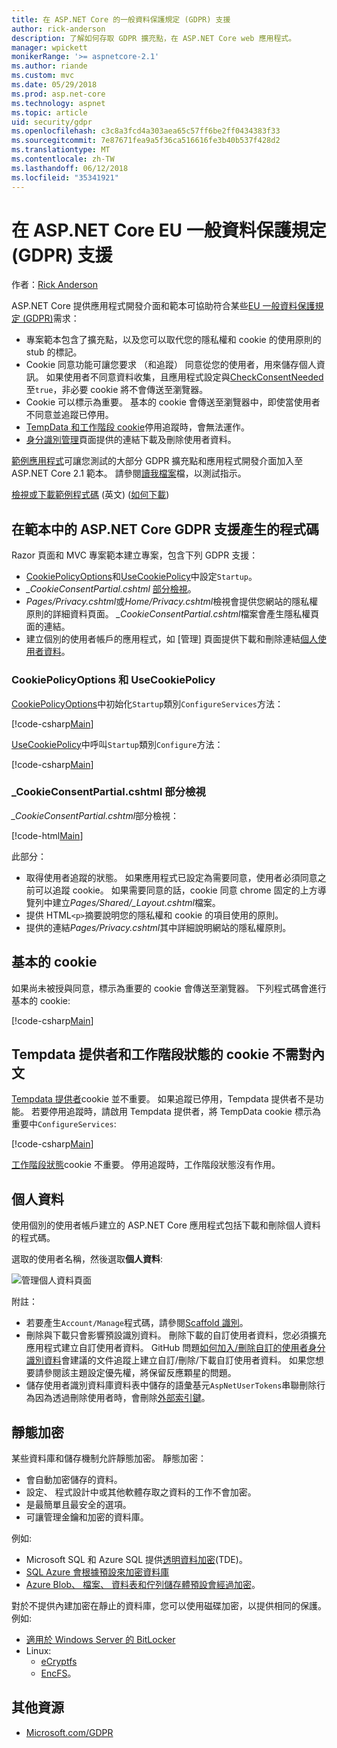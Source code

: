 ```yaml
---
title: 在 ASP.NET Core 的一般資料保護規定 (GDPR) 支援
author: rick-anderson
description: 了解如何存取 GDPR 擴充點，在 ASP.NET Core web 應用程式。
manager: wpickett
monikerRange: '>= aspnetcore-2.1'
ms.author: riande
ms.custom: mvc
ms.date: 05/29/2018
ms.prod: asp.net-core
ms.technology: aspnet
ms.topic: article
uid: security/gdpr
ms.openlocfilehash: c3c8a3fcd4a303aea65c57ff6be2ff0434383f33
ms.sourcegitcommit: 7e87671fea9a5f36ca516616fe3b40b537f428d2
ms.translationtype: MT
ms.contentlocale: zh-TW
ms.lasthandoff: 06/12/2018
ms.locfileid: "35341921"
---
```

# <a name="eu-general-data-protection-regulation-gdpr-support-in-aspnet-core"></a>在 ASP.NET Core EU 一般資料保護規定 (GDPR) 支援

作者：[Rick Anderson](https://twitter.com/RickAndMSFT)

ASP.NET Core 提供應用程式開發介面和範本可協助符合某些[EU 一般資料保護規定 (GDPR)](https://www.eugdpr.org/)需求：

* 專案範本包含了擴充點，以及您可以取代您的隱私權和 cookie 的使用原則的 stub 的標記。
* Cookie 同意功能可讓您要求 （和追蹤） 同意從您的使用者，用來儲存個人資訊。 如果使用者不同意資料收集，且應用程式設定與[CheckConsentNeeded](/dotnet/api/microsoft.aspnetcore.builder.cookiepolicyoptions.checkconsentneeded)至`true`，非必要 cookie 將不會傳送至瀏覽器。
* Cookie 可以標示為重要。 基本的 cookie 會傳送至瀏覽器中，即使當使用者不同意並追蹤已停用。
* [TempData 和工作階段 cookie](#tempdata)停用追蹤時，會無法運作。
* [身分識別管理](#pd)頁面提供的連結下載及刪除使用者資料。

[範例應用程式](https://github.com/aspnet/Docs/tree/live/aspnetcore/security/gdpr/sample)可讓您測試的大部分 GDPR 擴充點和應用程式開發介面加入至 ASP.NET Core 2.1 範本。 請參閱[讀我檔案](https://github.com/aspnet/Docs/tree/live/aspnetcore/security/gdpr/sample)檔，以測試指示。

[檢視或下載範例程式碼](https://github.com/aspnet/Docs/tree/live/aspnetcore/security/gdpr/sample) \(英文\) ([如何下載](xref:tutorials/index#how-to-download-a-sample))

## <a name="aspnet-core-gdpr-support-in-template-generated-code"></a>在範本中的 ASP.NET Core GDPR 支援產生的程式碼

Razor 頁面和 MVC 專案範本建立專案，包含下列 GDPR 支援：

* [CookiePolicyOptions](/dotnet/api/microsoft.aspnetcore.builder.cookiepolicyoptions)和[UseCookiePolicy](/dotnet/api/microsoft.aspnetcore.builder.cookiepolicyappbuilderextensions.usecookiepolicy)中設定`Startup`。
* *_CookieConsentPartial.cshtml* [部分檢視](xref:mvc/views/tag-helpers/builtin-th/partial-tag-helper)。
* *Pages/Privacy.cshtml*或*Home/Privacy.cshtml*檢視會提供您網站的隱私權原則的詳細資料頁面。 *_CookieConsentPartial.cshtml*檔案會產生隱私權頁面的連結。
* 建立個別的使用者帳戶的應用程式，如 [管理] 頁面提供下載和刪除連結[個人使用者資料](#pd)。

### <a name="cookiepolicyoptions-and-usecookiepolicy"></a>CookiePolicyOptions 和 UseCookiePolicy

[CookiePolicyOptions](/dotnet/api/microsoft.aspnetcore.builder.cookiepolicyoptions)中初始化`Startup`類別`ConfigureServices`方法：

[!code-csharp[Main](gdpr/sample/Startup.cs?name=snippet1&highlight=14-20)]

[UseCookiePolicy](/dotnet/api/microsoft.aspnetcore.builder.cookiepolicyappbuilderextensions.usecookiepolicy)中呼叫`Startup`類別`Configure`方法：

[!code-csharp[Main](gdpr/sample/Startup.cs?name=snippet1&highlight=49)]

### <a name="cookieconsentpartialcshtml-partial-view"></a>_CookieConsentPartial.cshtml 部分檢視

*_CookieConsentPartial.cshtml*部分檢視：

[!code-html[Main](gdpr/sample/RP/Pages/Shared/_CookieConsentPartial.cshtml)]

此部分：

* 取得使用者追蹤的狀態。 如果應用程式已設定為需要同意，使用者必須同意之前可以追蹤 cookie。 如果需要同意的話，cookie 同意 chrome 固定的上方導覽列中建立*Pages/Shared/_Layout.cshtml*檔案。
* 提供 HTML`<p>`摘要說明您的隱私權和 cookie 的項目使用的原則。
* 提供的連結*Pages/Privacy.cshtml*其中詳細說明網站的隱私權原則。

## <a name="essential-cookies"></a>基本的 cookie

如果尚未被授與同意，標示為重要的 cookie 會傳送至瀏覽器。 下列程式碼會進行基本的 cookie:

[!code-csharp[Main](gdpr/sample/RP/Pages/Cookie.cshtml.cs?name=snippet1&highlight=5)]

<a name="tempdata"></a>

## <a name="tempdata-provider-and-session-state-cookies-are-not-essential"></a>Tempdata 提供者和工作階段狀態的 cookie 不需對內文

[Tempdata 提供者](xref:fundamentals/app-state#tempdata)cookie 並不重要。 如果追蹤已停用，Tempdata 提供者不是功能。 若要停用追蹤時，請啟用 Tempdata 提供者，將 TempData cookie 標示為重要中`ConfigureServices`:

[!code-csharp[Main](gdpr/sample/RP/Startup.cs?name=snippet1)]

[工作階段狀態](xref:fundamentals/app-state)cookie 不重要。 停用追蹤時，工作階段狀態沒有作用。

<a name="pd"></a>

## <a name="personal-data"></a>個人資料

使用個別的使用者帳戶建立的 ASP.NET Core 應用程式包括下載和刪除個人資料的程式碼。

選取的使用者名稱，然後選取**個人資料**:

![管理個人資料頁面](gdpr/_static/pd.png)

附註：

* 若要產生`Account/Manage`程式碼，請參閱[Scaffold 識別](xref:security/authentication/scaffold-identity)。
* 刪除與下載只會影響預設識別資料。 刪除下載的自訂使用者資料，您必須擴充應用程式建立自訂使用者資料。 GitHub 問題[如何加入/刪除自訂的使用者身分識別資料](https://github.com/aspnet/Docs/issues/6226)會建議的文件追蹤上建立自訂/刪除/下載自訂使用者資料。 如果您想要請參閱該主題設定優先權，將保留反應顆星的問題。
* 儲存使用者識別資料庫資料表中儲存的語彙基元`AspNetUserTokens`串聯刪除行為因為透過刪除使用者時，會刪除[外部索引鍵](https://github.com/aspnet/Identity/blob/release/2.1/src/EF/IdentityUserContext.cs#L152)。

## <a name="encryption-at-rest"></a>靜態加密

某些資料庫和儲存機制允許靜態加密。 靜態加密：

* 會自動加密儲存的資料。
* 設定、 程式設計中或其他軟體存取之資料的工作不會加密。
* 是最簡單且最安全的選項。
* 可讓管理金鑰和加密的資料庫。

例如: 

* Microsoft SQL 和 Azure SQL 提供[透明資料加密](/sql/relational-databases/security/encryption/transparent-data-encryption)(TDE)。
* [SQL Azure 會根據預設來加密資料庫](https://azure.microsoft.com/updates/newly-created-azure-sql-databases-encrypted-by-default/)
* [Azure Blob、 檔案、 資料表和佇列儲存體預設會經過加密](https://azure.microsoft.com/blog/announcing-default-encryption-for-azure-blobs-files-table-and-queue-storage/)。

對於不提供內建加密在靜止的資料庫，您可以使用磁碟加密，以提供相同的保護。 例如: 

* [適用於 Windows Server 的 BitLocker](/windows/security/information-protection/bitlocker/bitlocker-how-to-deploy-on-windows-server)
* Linux:
  * [eCryptfs](https://launchpad.net/ecryptfs)
  * [EncFS](https://github.com/vgough/encfs)。

## <a name="additional-resources"></a>其他資源

* [Microsoft.com/GDPR](https://www.microsoft.com/trustcenter/Privacy/GDPR)
